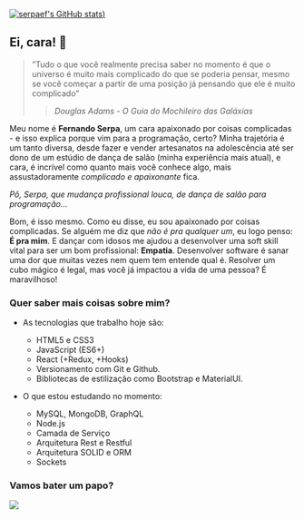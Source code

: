 [![serpaef's GitHub stats](https://github-readme-stats.vercel.app/api?username=serpaef&count_private=true))](https://github.com/anuraghazra/github-readme-stats)

## Ei, cara! 👋

> ”Tudo o que você realmente precisa saber no momento é que o universo é muito mais complicado do que se poderia pensar, mesmo se você começar a partir de uma posição já pensando que ele é muito complicado”
>> *Douglas Adams - O Guia do Mochileiro das Galáxias*

Meu nome é **Fernando Serpa**, um cara apaixonado por coisas complicadas - e isso explica porque vim para a programação, certo?
Minha trajetória é um tanto diversa, desde fazer e vender artesanatos na adolescência até ser dono de um estúdio de dança de salão (minha experiência mais atual), e cara, é incrível como quanto mais você conhece algo, mais assustadoramente _complicado e apaixonante_ fica.

_Pô, Serpa, que mudança profissional louca, de dança de salão para programação..._

Bom, é isso mesmo. Como eu disse, eu sou apaixonado por coisas complicadas. Se alguém me diz que _não é pra qualquer um_, eu logo penso: **É pra mim**. E dançar com idosos me ajudou a desenvolver uma soft skill vital para ser um bom profissional: **Empatia**.
Desenvolver software é sanar uma dor que muitas vezes nem quem tem entende qual é. Resolver um cubo mágico é legal, mas você já impactou a vida de uma pessoa? É maravilhoso!

### Quer saber mais coisas sobre mim?

- As tecnologias que trabalho hoje são:
  - HTML5 e CSS3
  - JavaScript (ES6+)
  - React (+Redux, +Hooks)
  - Versionamento com Git e Github.
  - Bibliotecas de estilização como Bootstrap e MaterialUI.

- O que estou estudando no momento:
  - MySQL, MongoDB, GraphQL
  - Node.js
  - Camada de Serviço
  - Arquitetura Rest e Restful
  - Arquitetura SOLID e ORM
  - Sockets

### Vamos bater um papo?
<a href="https://linkedin.com/in/serpaef"><img src="https://img.shields.io/badge/LinkedIn-0077B5?style=for-the-badge&logo=linkedin&logoColor=white" /></a>


<!--
**serpaef/serpaef** is a ✨ _special_ ✨ repository because its `README.md` (this file) appears on your GitHub profile.

Here are some ideas to get you started:

- 🔭 I’m currently working on ...
- 🌱 I’m currently learning ...
- 👯 I’m looking to collaborate on ...
- 🤔 I’m looking for help with ...
- 💬 Ask me about ...
- 📫 How to reach me: ...
- 😄 Pronouns: ...
- ⚡ Fun fact: ...
-->
